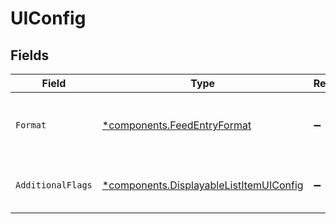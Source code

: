 # UIConfig


## Fields

| Field                                                                                             | Type                                                                                              | Required                                                                                          | Description                                                                                       |
| ------------------------------------------------------------------------------------------------- | ------------------------------------------------------------------------------------------------- | ------------------------------------------------------------------------------------------------- | ------------------------------------------------------------------------------------------------- |
| `Format`                                                                                          | [*components.FeedEntryFormat](../../models/components/feedentryformat.md)                         | :heavy_minus_sign:                                                                                | defines how to render this particular displayable list card                                       |
| `AdditionalFlags`                                                                                 | [*components.DisplayableListItemUIConfig](../../models/components/displayablelistitemuiconfig.md) | :heavy_minus_sign:                                                                                | UI configurations for each item of the list                                                       |
